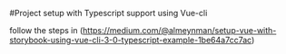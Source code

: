#Project setup with Typescript support using Vue-cli

follow the steps in
(https://medium.com/@almeynman/setup-vue-with-storybook-using-vue-cli-3-0-typescript-example-1be64a7cc7ac)

